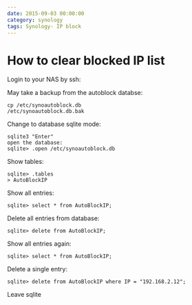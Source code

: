 ```yaml
--- 
date: 2015-09-03 00:00:00
category: synology
tags: Synology- IP block
---
```

# How to clear blocked IP list

Login to your NAS by ssh:

May take a backup from the autoblock databse:

    cp /etc/synoautoblock.db
    /etc/synoautoblock.db.bak

Change to database sqlite mode:

    sqlite3 "Enter"
    open the database:
    sqlite> .open /etc/synoautoblock.db

Show tables:
    
    sqlite> .tables
    > AutoBlockIP

Show all entries:
    
    sqlite> select * from AutoBlockIP;

Delete all entries from database:    
    
    sqlite> delete from AutoBlockIP;

Show all entries again:

    sqlite> select * from AutoBlockIP;

Delete a single entry:

    sqlite> delete from AutoBlockIP where IP = "192.168.2.12";

Leave sqlite
